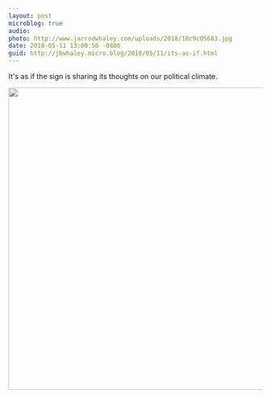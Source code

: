 ```yaml
---
layout: post
microblog: true
audio: 
photo: http://www.jarrodwhaley.com/uploads/2018/18c9c05683.jpg
date: 2018-05-11 13:09:56 -0800
guid: http://jbwhaley.micro.blog/2018/05/11/its-as-if.html
---
```

It's as if the sign is sharing its thoughts on our political climate.

<img src="http://www.jarrodwhaley.com/uploads/2018/18c9c05683.jpg" width="600" height="599" />

